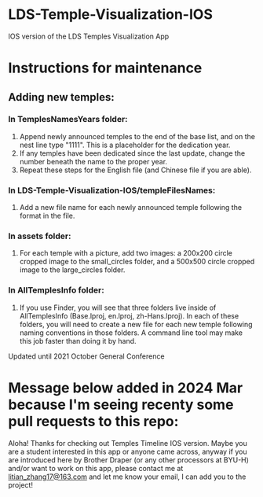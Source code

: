# LDS-Temple-Visualization-IOS
IOS version of the LDS Temples Visualization App 

# Instructions for maintenance

## Adding new temples: 

### In TemplesNamesYears folder:
1. Append newly announced temples to the end of the base list, and on the nest line type "1111". This is a placeholder for the dedication year. 
2. If any temples have been dedicated since the last update, change the number beneath the name to the proper year. 
3. Repeat these steps for the English file (and Chinese file if you are able).

### In LDS-Temple-Visualization-IOS/templeFilesNames:
1. Add a new file name for each newly announced temple following the format in the file. 

### In assets folder:
1. For each temple with a picture, add two images: a 200x200 circle cropped image to the small_circles folder, and a 500x500 circle cropped image to the large_circles folder. 

### In AllTemplesInfo folder:
1. If you use Finder, you will see that three folders live inside of AllTemplesInfo (Base.lproj, en.lproj, zh-Hans.lproj). In each of these folders, you will need to create a new file for each new temple following naming conventions in those folders. A command line tool may make this job faster than doing it by hand.

Updated until 2021 October General Conference


# Message below added in 2024 Mar because I'm seeing recenty some pull requests to this repo: 
Aloha! Thanks for checking out Temples Timeline IOS version. Maybe you are a student interested in this app or anyone came across, anyway if you are introduced here by Brother Draper (or any other processors at BYU-H) and/or want to work on this app, please contact me at litian_zhang17@163.com and let me know your email, I can add you to the project! 
